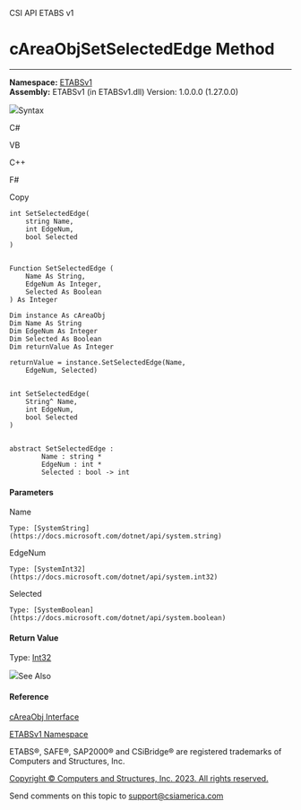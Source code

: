 ﻿

CSI API ETABS v1

# cAreaObjSetSelectedEdge Method  
  
---  
  
**Namespace:** [ETABSv1](2780f1b8-2033-5289-2298-1cdb2a7508d9.htm)  
**Assembly:** ETABSv1 (in ETABSv1.dll) Version: 1.0.0.0 (1.27.0.0)

![](../icons/SectionExpanded.png)Syntax

C#

VB

C++

F#

Copy

    
    
    int SetSelectedEdge(
    	string Name,
    	int EdgeNum,
    	bool Selected
    )
    
    
    Function SetSelectedEdge ( 
    	Name As String,
    	EdgeNum As Integer,
    	Selected As Boolean
    ) As Integer
    
    Dim instance As cAreaObj
    Dim Name As String
    Dim EdgeNum As Integer
    Dim Selected As Boolean
    Dim returnValue As Integer
    
    returnValue = instance.SetSelectedEdge(Name, 
    	EdgeNum, Selected)
    
    
    int SetSelectedEdge(
    	String^ Name, 
    	int EdgeNum, 
    	bool Selected
    )
    
    
    abstract SetSelectedEdge : 
            Name : string * 
            EdgeNum : int * 
            Selected : bool -> int 
    

#### Parameters

Name

    Type: [SystemString](https://docs.microsoft.com/dotnet/api/system.string)  

EdgeNum

    Type: [SystemInt32](https://docs.microsoft.com/dotnet/api/system.int32)  

Selected

    Type: [SystemBoolean](https://docs.microsoft.com/dotnet/api/system.boolean)  

#### Return Value

Type: [Int32](https://docs.microsoft.com/dotnet/api/system.int32)

![](../icons/SectionExpanded.png)See Also

#### Reference

[cAreaObj Interface](2cda9b42-232e-6821-8caa-dc87fd84fed0.htm)

[ETABSv1 Namespace](2780f1b8-2033-5289-2298-1cdb2a7508d9.htm)

ETABS®, SAFE®, SAP2000® and CSiBridge® are registered trademarks of Computers
and Structures, Inc.  

[Copyright © Computers and Structures, Inc. 2023. All rights
reserved.](http://www.csiamerica.com)

Send comments on this topic to
[support@csiamerica.com](mailto:support%40csiamerica.com?Subject=CSI%20API%20ETABS%20v1)

